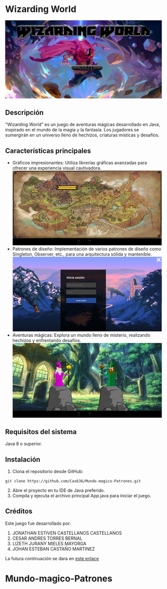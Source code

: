 # Wizarding World
![](/Recursos/img1.png)

## Descripción
"Wizarding World" es un juego de aventuras mágicas desarrollado en Java, inspirado en el mundo de la magia y la fantasía. Los jugadores se sumergirán en un universo lleno de hechizos, criaturas místicas y desafíos.

## Características principales
- Gráficos impresionantes: Utiliza librerías gráficas avanzadas para ofrecer una experiencia visual cautivadora.
![](/Recursos/img4.png)
- Patrones de diseño: Implementación de varios patrones de diseño como Singleton, Observer, etc., para una arquitectura sólida y mantenible.
![](/Recursos/img2.png)
- Aventuras mágicas: Explora un mundo lleno de misterio, realizando hechizos y enfrentando desafíos.
![](/Recursos/img7.png)
## Requisitos del sistema
Java 8 o superior.

## Instalación
1. Clona el repositorio desde GitHub:
```node
git clone https://github.com/Cas636/Mundo-magico-Patrones.git
```
2. Abre el proyecto en tu IDE de Java preferido.
3. Compila y ejecuta el archivo principal App.java para iniciar el juego.

## Créditos
Este juego fue desarrollado por:
1. JONATHAN ESTIVEN CASTELLANOS CASTELLANOS
2. CESAR ANDRES TORRES BERNAL
3. LIZETH JURANY MIELES MAYORGA
4. JOHAN ESTEBAN CASTAÑO MARTINEZ

La futura continuación se dara en [este enlace](https://github.com/Cas636/FactoriaMagos.git)

# Mundo-magico-Patrones
